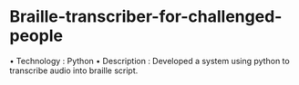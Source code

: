 # Braille-transcriber-for-challenged-people

•	Technology  :  Python
•	Description :  Developed  a system using python to transcribe audio  into braille script.
